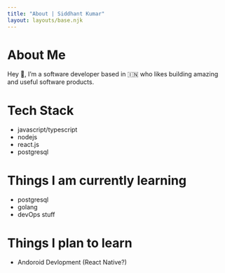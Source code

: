 ```yaml
---
title: "About | Siddhant Kumar"
layout: layouts/base.njk
---
```


<h1>About Me</h1>

<p>
  Hey 👋, I’m a <span class='highlight'>software developer</span> based in 🇮🇳 who likes building amazing and useful software products.
</p>

<h1>Tech Stack</h1>

- javascript/typescript
- nodejs
- react.js
- postgresql

<h1>Things I am currently learning</h1>

- postgresql
- golang
- devOps stuff

<h1>Things I plan to learn</h1>

- Andoroid Devlopment (React Native?)

